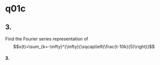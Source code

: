 # q01c

## 3.
Find the Fourier series representation of $$x(t)=\sum_{k=-\infty}^{\infty}{\sqcap\left(\frac{t-10k}{5}\right)}$$

#### 3.

